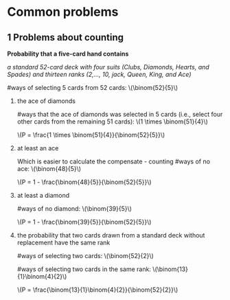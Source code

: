 # Common problems

## 1 Problems about counting

**Probability that a five-card hand contains**

*a standard 52-card deck with four suits (Clubs, Diamonds, Hearts, and Spades) and thirteen ranks (2,..., 10, jack, Queen, King, and Ace)*

#ways of selecting 5 cards from 52 cards: \\(\binom{52}{5}\\)

1. the ace of diamonds

    #ways that the ace of diamonds was selected in 5 cards (i.e., select four other cards from the remaining 51 cards): \\(1 \times \binom{51}{4}\\)

    \\(P = \frac{1 \times \binom{51}{4}}{\binom{52}{5}}\\)

2. at least an ace

    Which is easier to calculate the compensate - counting #ways of no ace: \\(\binom{48}{5}\\)

    \\(P = 1 - \frac{\binom{48}{5}}{\binom{52}{5}}\\)

3. at least a diamond

    #ways of no diamond: \\(\binom{39}{5}\\)

    \\(P = 1 - \frac{\binom{39}{5}}{\binom{52}{5}}\\)

4. the probability that two cards drawn from a standard deck without replacement have the same rank

    #ways of selecting two cards: \\(\binom{52}{2}\\)

    #ways of selecting two cards in the same rank: \\(\binom{13}{1}\binom{4}{2}\\)

    \\(P = \frac{\binom{13}{1}\binom{4}{2}}{\binom{52}{2}}\\)